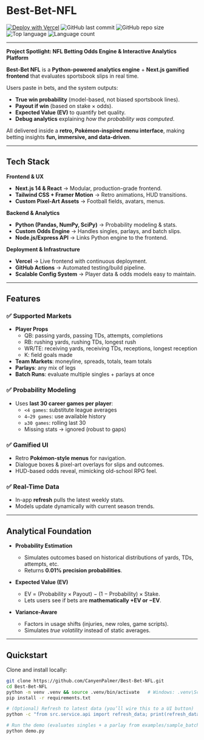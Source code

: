 # Best-Bet-NFL

[![Deploy with Vercel](https://vercelbadge.vercel.app/api/canyenpalmer/Best-Bet-NFL)](https://best-bet-nfl.vercel.app)
![GitHub last commit](https://img.shields.io/github/last-commit/CanyenPalmer/Best-Bet-NFL)
![GitHub repo size](https://img.shields.io/github/repo-size/CanyenPalmer/Best-Bet-NFL)
![Top language](https://img.shields.io/github/languages/top/CanyenPalmer/Best-Bet-NFL)
![Language count](https://img.shields.io/github/languages/count/CanyenPalmer/Best-Bet-NFL)

---

**Project Spotlight: NFL Betting Odds Engine & Interactive Analytics Platform**

**Best-Bet NFL** is a **Python-powered analytics engine** + **Next.js gamified frontend** that evaluates sportsbook slips in real time.  

Users paste in bets, and the system outputs:  
- **True win probability** (model-based, not biased sportsbook lines).  
- **Payout if win** (based on stake × odds).  
- **Expected Value (EV)** to quantify bet quality.  
- **Debug analytics** explaining *how the probability was computed*.  

All delivered inside a **retro, Pokémon-inspired menu interface**, making betting insights **fun, immersive, and data-driven**.

---

## Tech Stack

**Frontend & UX**  
- **Next.js 14 & React** → Modular, production-grade frontend.  
- **Tailwind CSS + Framer Motion** → Retro animations, HUD transitions.  
- **Custom Pixel-Art Assets** → Football fields, avatars, menus.  

**Backend & Analytics**  
- **Python (Pandas, NumPy, SciPy)** → Probability modeling & stats.  
- **Custom Odds Engine** → Handles singles, parlays, and batch slips.  
- **Node.js/Express API** → Links Python engine to the frontend.  

**Deployment & Infrastructure**  
- **Vercel** → Live frontend with continuous deployment.  
- **GitHub Actions** → Automated testing/build pipeline.  
- **Scalable Config System** → Player data & odds models easy to maintain.  

---

## Features

### ✅ Supported Markets
- **Player Props**  
  - QB: passing yards, passing TDs, attempts, completions  
  - RB: rushing yards, rushing TDs, longest rush  
  - WR/TE: receiving yards, receiving TDs, receptions, longest reception  
  - K: field goals made  
- **Team Markets**: moneyline, spreads, totals, team totals  
- **Parlays**: any mix of legs  
- **Batch Runs**: evaluate multiple singles + parlays at once  

### ✅ Probability Modeling
- Uses **last 30 career games per player**:  
  - `<4 games`: substitute league averages  
  - `4–29 games`: use available history  
  - `≥30 games`: rolling last 30  
  - Missing stats → ignored (robust to gaps)  

### ✅ Gamified UI
- Retro **Pokémon-style menus** for navigation.  
- Dialogue boxes & pixel-art overlays for slips and outcomes.  
- HUD-based odds reveal, mimicking old-school RPG feel.  

### ✅ Real-Time Data
- In-app **refresh** pulls the latest weekly stats.  
- Models update dynamically with current season trends.  

---

## Analytical Foundation

- **Probability Estimation**  
  - Simulates outcomes based on historical distributions of yards, TDs, attempts, etc.  
  - Returns **0.01% precision probabilities**.  

- **Expected Value (EV)**  
  - EV = (Probability × Payout) − (1 − Probability) × Stake.  
  - Lets users see if bets are **mathematically +EV or −EV**.  

- **Variance-Aware**  
  - Factors in usage shifts (injuries, new roles, game scripts).  
  - Simulates *true volatility* instead of static averages.  

---

## Quickstart

Clone and install locally:

```bash
git clone https://github.com/CanyenPalmer/Best-Bet-NFL.git
cd Best-Bet-NFL
python -m venv .venv && source .venv/bin/activate   # Windows: .venv\Scripts\activate
pip install -r requirements.txt

# (Optional) Refresh to latest data (you’ll wire this to a UI button)
python -c "from src.service.api import refresh_data; print(refresh_data())"

# Run the demo (evaluates singles + a parlay from examples/sample_batch.json)
python demo.py


